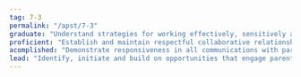 ```yaml
---
tag: 7-3
permalink: "/apst/7-3"
graduate: "Understand strategies for working effectively, sensitively and confidentially with parents/carers."
proficient: "Establish and maintain respectful collaborative relationships with parents/carers regarding their children’s learning and wellbeing."
acomplished: "Demonstrate responsiveness in all communications with parents/carers about their children’s learning and well-being."
lead: "Identify, initiate and build on opportunities that engage parents/carers in both the progress of their children’s learning and in the educational priorities of the school."
---
```


